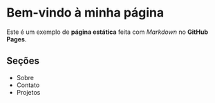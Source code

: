 # Bem-vindo à minha página
Este é um exemplo de **página estática** feita com _Markdown_ no **GitHub Pages**.

## Seções
- Sobre
- Contato
- Projetos
